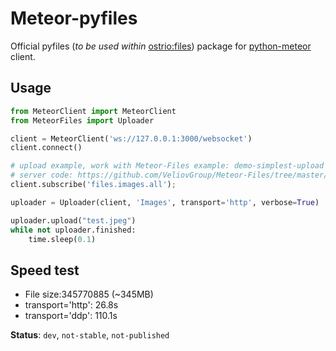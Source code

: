 Meteor-pyfiles
=====

Official pyfiles (*to be used within* [ostrio:files](https://github.com/VeliovGroup/Meteor-Files)) package for [python-meteor](https://github.com/hharnisc/python-meteor) client.

## Usage
```python
from MeteorClient import MeteorClient
from MeteorFiles import Uploader

client = MeteorClient('ws://127.0.0.1:3000/websocket')
client.connect()

# upload example, work with Meteor-Files example: demo-simplest-upload
# server code: https://github.com/VeliovGroup/Meteor-Files/tree/master/demo-simplest-upload
client.subscribe('files.images.all');

uploader = Uploader(client, 'Images', transport='http', verbose=True)

uploader.upload("test.jpeg")
while not uploader.finished:
    time.sleep(0.1)

```
## Speed test
* File size:345770885 (~345MB)
* transport='http': 26.8s
* transport='ddp': 110.1s

__Status__: `dev`, `not-stable`, `not-published`
